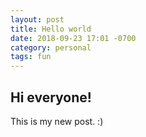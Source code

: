 ```yaml
---
layout: post
title: Hello world
date: 2018-09-23 17:01 -0700
category: personal
tags: fun
---
```


## Hi everyone!

This is my new post. :)
